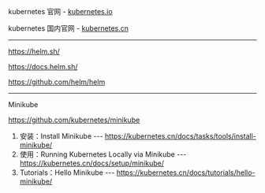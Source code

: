 kubernetes 官网 - [kubernetes.io](https://kubernetes.io/)  

kubernetes 国内官网 - [kubernetes.cn](https://kubernetes.cn/)  


---


https://helm.sh/

https://docs.helm.sh/

https://github.com/helm/helm

---

Minikube


https://github.com/kubernetes/minikube


1. 安装：Install Minikube --- https://kubernetes.cn/docs/tasks/tools/install-minikube/
2. 使用：Running Kubernetes Locally via Minikube --- https://kubernetes.cn/docs/setup/minikube/
3. Tutorials：Hello Minikube --- https://kubernetes.cn/docs/tutorials/hello-minikube/